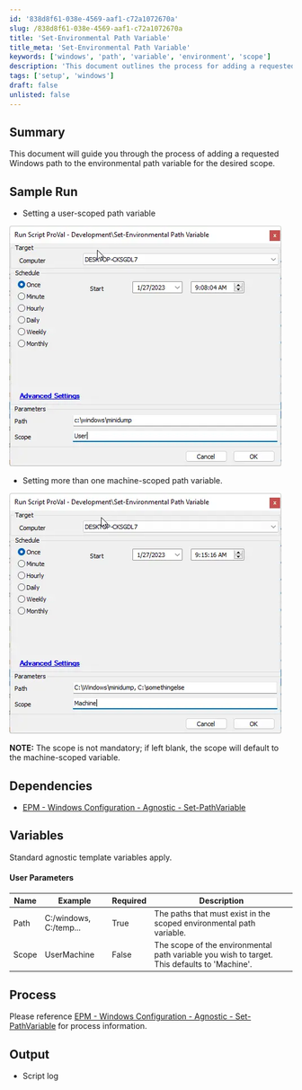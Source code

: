 ```yaml
---
id: '838d8f61-038e-4569-aaf1-c72a1072670a'
slug: /838d8f61-038e-4569-aaf1-c72a1072670a
title: 'Set-Environmental Path Variable'
title_meta: 'Set-Environmental Path Variable'
keywords: ['windows', 'path', 'variable', 'environment', 'scope']
description: 'This document outlines the process for adding a requested Windows path to the environmental path variable for a specified scope, including user and machine options. It provides sample runs, dependencies, and detailed variable descriptions.'
tags: ['setup', 'windows']
draft: false
unlisted: false
---
```


## Summary

This document will guide you through the process of adding a requested Windows path to the environmental path variable for the desired scope.

## Sample Run

- Setting a user-scoped path variable

![User Scoped Path Variable](../../../static/img/docs/838d8f61-038e-4569-aaf1-c72a1072670a/image_1.webp)

- Setting more than one machine-scoped path variable.

![Machine Scoped Path Variables](../../../static/img/docs/838d8f61-038e-4569-aaf1-c72a1072670a/image_2.webp)

**NOTE:** The scope is not mandatory; if left blank, the scope will default to the machine-scoped variable.

## Dependencies

- [EPM - Windows Configuration - Agnostic - Set-PathVariable](/docs/f91caf21-f00c-4459-8b1f-634720a92f4b)

## Variables

Standard agnostic template variables apply.

#### User Parameters

| Name  | Example                   | Required | Description                                                                                     |
|-------|---------------------------|----------|-------------------------------------------------------------------------------------------------|
| Path  | C:/windows, C:/temp...   | True     | The paths that must exist in the scoped environmental path variable.                           |
| Scope | UserMachine               | False    | The scope of the environmental path variable you wish to target. This defaults to 'Machine'.   |

## Process

Please reference [EPM - Windows Configuration - Agnostic - Set-PathVariable](/docs/f91caf21-f00c-4459-8b1f-634720a92f4b) for process information.

## Output

- Script log
